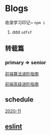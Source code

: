 # Blogs
收录学习印记~ `npm i`
1. ddd `sdfsf`
## 转载篇
### primary => senior

[前端算法进阶指南](https://github.com/sl1673495/blogs/issues/53)

[前端高级进阶指南](https://github.com/sl1673495/blogs/issues/37)

## schedule
[2020-11](https://github.com/huiyiwanan/Blogs/tree/main/schedule/2020-11)

## [eslint](https://github.com/huiyiwanan/Blog/issues/2)
